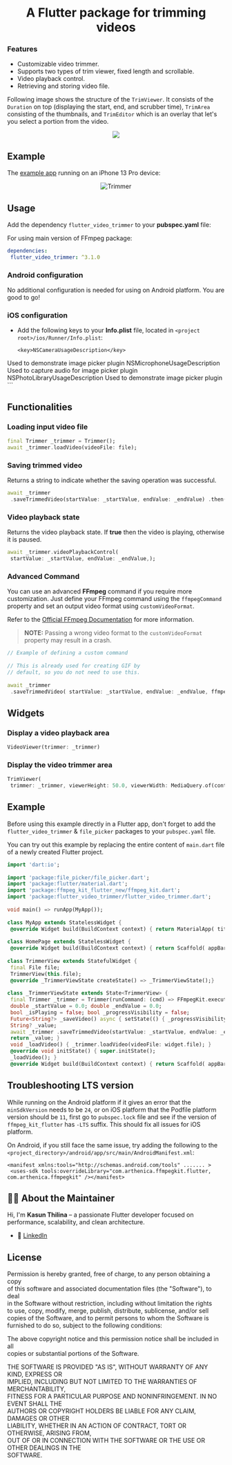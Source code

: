 
<h1 align="center">A Flutter package for trimming videos</h1>  

### Features

* Customizable video trimmer.
* Supports two types of trim viewer, fixed length and scrollable.
* Video playback control.
* Retrieving and storing video file.

Following image shows the structure of the `TrimViewer`. It consists of the `Duration` on top (displaying the start, end, and scrubber time), `TrimArea` consisting of the thumbnails, and `TrimEditor` which is an overlay that let's you select a portion from the video.

<p align="center">  
  <img src="screenshots/trim_preview.png"/>  
</p>  

## Example

The [example app](https://github.com/sbis04/video_trimmer/tree/main/example) running on an iPhone 13 Pro device:

<p align="center">  
  <img src="screenshots/updated_trimmer_demo.gif" alt="Trimmer"/>  
</p>  

## Usage

Add the dependency `flutter_video_trimmer` to your **pubspec.yaml** file:

For using main version of FFmpeg package:

```yaml  
dependencies:  
 flutter_video_trimmer: ^3.1.0  
```  

### Android configuration

No additional configuration is needed for using on Android platform. You are good to go!

### iOS configuration

* Add the following keys to your **Info.plist** file, located in `<project root>/ios/Runner/Info.plist`:
  ```  
  <key>NSCameraUsageDescription</key>  
<string>Used to demonstrate image picker plugin</string> <key>NSMicrophoneUsageDescription</key> <string>Used to capture audio for image picker plugin</string> <key>NSPhotoLibraryUsageDescription</key> <string>Used to demonstrate image picker plugin</string> ```


## Functionalities

### Loading input video file

```dart  
final Trimmer _trimmer = Trimmer();  
await _trimmer.loadVideo(videoFile: file);  
```  

### Saving trimmed video

Returns a string to indicate whether the saving operation was successful.

```dart  
await _trimmer  
 .saveTrimmedVideo(startValue: _startValue, endValue: _endValue) .then((value) { setState(() { _value = value; });});  
```  

### Video playback state

Returns the video playback state. If **true** then the video is playing, otherwise it is paused.

```dart  
await _trimmer.videoPlaybackControl(  
 startValue: _startValue, endValue: _endValue,);  
```  

### Advanced Command

You can use an advanced **FFmpeg** command if you require more customization. Just define your FFmpeg command using the `ffmpegCommand` property and set an output video format using `customVideoFormat`.

Refer to the [Official FFmpeg Documentation](https://ffmpeg.org/documentation.html) for more information.

> **NOTE:** Passing a wrong video format to the `customVideoFormat` property may result in a crash.

```dart  
// Example of defining a custom command  
  
// This is already used for creating GIF by  
// default, so you do not need to use this.  
  
await _trimmer  
 .saveTrimmedVideo( startValue: _startValue, endValue: _endValue, ffmpegCommand: '-vf "fps=10,scale=480:-1:flags=lanczos,split[s0][s1];[s0]palettegen[p];[s1][p]paletteuse" -loop 0', customVideoFormat: '.gif') .then((value) { setState(() { _value = value; });});  
```  

## Widgets

### Display a video playback area

```dart  
VideoViewer(trimmer: _trimmer)  
```  

### Display the video trimmer area

```dart  
TrimViewer(  
 trimmer: _trimmer, viewerHeight: 50.0, viewerWidth: MediaQuery.of(context).size.width, maxVideoLength: const Duration(seconds: 10), onChangeStart: (value) => _startValue = value, onChangeEnd: (value) => _endValue = value, onChangePlaybackState: (value) => setState(() => _isPlaying = value),)  
```  

## Example

Before using this example directly in a Flutter app, don't forget to add the `flutter_video_trimmer` & `file_picker` packages to your `pubspec.yaml` file.

You can try out this example by replacing the entire content of `main.dart` file of a newly created Flutter project.


```dart  
import 'dart:io';  
  
import 'package:file_picker/file_picker.dart';  
import 'package:flutter/material.dart';  
import 'package:ffmpeg_kit_flutter_new/ffmpeg_kit.dart';
import 'package:flutter_video_trimmer/flutter_video_trimmer.dart';  
  
void main() => runApp(MyApp());  
  
class MyApp extends StatelessWidget {  
 @override Widget build(BuildContext context) { return MaterialApp( title: 'Video Trimmer', theme: ThemeData( primarySwatch: Colors.blue, ), home: HomePage(), ); }}  
  
class HomePage extends StatelessWidget {  
 @override Widget build(BuildContext context) { return Scaffold( appBar: AppBar( title: Text("Video Trimmer"), ), body: Center( child: Container( child: ElevatedButton( child: Text("LOAD VIDEO"), onPressed: () async { FilePickerResult? result = await FilePicker.platform.pickFiles( type: FileType.video, allowCompression: false, ); if (result != null) { File file = File(result.files.single.path!); Navigator.of(context).push( MaterialPageRoute(builder: (context) { return TrimmerView(file); }), ); } }, ), ), ), ); }}  
  
class TrimmerView extends StatefulWidget {  
 final File file;  
 TrimmerView(this.file);  
 @override _TrimmerViewState createState() => _TrimmerViewState();}  
  
class _TrimmerViewState extends State<TrimmerView> {  
 final Trimmer _trimmer = Trimmer(runCommand: (cmd) => FFmpegKit.execute(cmd),); 
 double _startValue = 0.0; double _endValue = 0.0;  
 bool _isPlaying = false; bool _progressVisibility = false;  
 Future<String?> _saveVideo() async { setState(() { _progressVisibility = true; });  
 String? _value;  
 await _trimmer .saveTrimmedVideo(startValue: _startValue, endValue: _endValue) .then((value) { setState(() { _progressVisibility = false; _value = value; }); });  
 return _value; }  
 void _loadVideo() { _trimmer.loadVideo(videoFile: widget.file); }  
 @override void initState() { super.initState();  
 _loadVideo(); }  
 @override Widget build(BuildContext context) { return Scaffold( appBar: AppBar( title: Text("Video Trimmer"), ), body: Builder( builder: (context) => Center( child: Container( padding: EdgeInsets.only(bottom: 30.0), color: Colors.black, child: Column( mainAxisAlignment: MainAxisAlignment.center, mainAxisSize: MainAxisSize.max, children: <Widget>[ Visibility( visible: _progressVisibility, child: LinearProgressIndicator( backgroundColor: Colors.red, ), ), ElevatedButton( onPressed: _progressVisibility ? null : () async { _saveVideo().then((outputPath) { print('OUTPUT PATH: $outputPath'); final snackBar = SnackBar( content: Text('Video Saved successfully')); ScaffoldMessenger.of(context).showSnackBar( snackBar, ); }); }, child: Text("SAVE"), ), Expanded( child: VideoViewer(trimmer: _trimmer), ), Center( child: TrimViewer( trimmer: _trimmer, viewerHeight: 50.0, viewerWidth: MediaQuery.of(context).size.width, maxVideoLength: const Duration(seconds: 10), onChangeStart: (value) => _startValue = value, onChangeEnd: (value) => _endValue = value, onChangePlaybackState: (value) => setState(() => _isPlaying = value), ), ), TextButton( child: _isPlaying ? Icon( Icons.pause, size: 80.0, color: Colors.white, ) : Icon( Icons.play_arrow, size: 80.0, color: Colors.white, ), onPressed: () async { bool playbackState = await _trimmer.videoPlaybackControl( startValue: _startValue, endValue: _endValue, ); setState(() { _isPlaying = playbackState; }); }, ) ], ), ), ), ), ); }}  
```  


## Troubleshooting LTS version

While running on the Android platform if it gives an error that the `minSdkVersion` needs to be `24`, or on iOS platform that the Podfile platform version should be `11`, first go to `pubspec.lock` file and see if the version of `ffmpeg_kit_flutter` has `-LTS` suffix. This should fix all issues for iOS platform.

On Android, if you still face the same issue, try adding the following to the `<project_directory>/android/app/src/main/AndroidManifest.xml`:

```  
<manifest xmlns:tools="http://schemas.android.com/tools" ....... >  
 <uses-sdk tools:overrideLibrary="com.arthenica.ffmpegkit.flutter, com.arthenica.ffmpegkit" /></manifest>  
```  

## 👨‍💻 About the Maintainer

Hi, I'm **Kasun Thilina** – a passionate Flutter developer focused on performance, scalability, and clean architecture.

- 🔗 [LinkedIn](https://www.linkedin.com/in/kasun-thilina)

## License

Permission is hereby granted, free of charge, to any person obtaining a copy  
of this software and associated documentation files (the "Software"), to deal  
in the Software without restriction, including without limitation the rights  
to use, copy, modify, merge, publish, distribute, sublicense, and/or sell  
copies of the Software, and to permit persons to whom the Software is  
furnished to do so, subject to the following conditions:

The above copyright notice and this permission notice shall be included in all  
copies or substantial portions of the Software.

THE SOFTWARE IS PROVIDED "AS IS", WITHOUT WARRANTY OF ANY KIND, EXPRESS OR  
IMPLIED, INCLUDING BUT NOT LIMITED TO THE WARRANTIES OF MERCHANTABILITY,  
FITNESS FOR A PARTICULAR PURPOSE AND NONINFRINGEMENT. IN NO EVENT SHALL THE  
AUTHORS OR COPYRIGHT HOLDERS BE LIABLE FOR ANY CLAIM, DAMAGES OR OTHER  
LIABILITY, WHETHER IN AN ACTION OF CONTRACT, TORT OR OTHERWISE, ARISING FROM,  
OUT OF OR IN CONNECTION WITH THE SOFTWARE OR THE USE OR OTHER DEALINGS IN THE  
SOFTWARE.